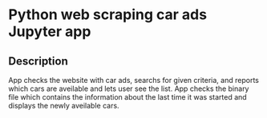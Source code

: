 <h1>Python web scraping car ads Jupyter app</h1>



<h2>Description</h2>
App checks the website with car ads, searchs for given criteria, and reports which cars are aveilable and lets user see the list. 
App checks the binary file which contains the information about the last time it was started and displays the newly aveilable cars.
